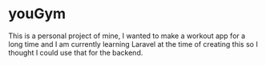 # youGym
This is a personal project of mine, I wanted to make a workout app for a long time and I am currently learning Laravel at the time of creating this so I thought I could use that for the backend.
